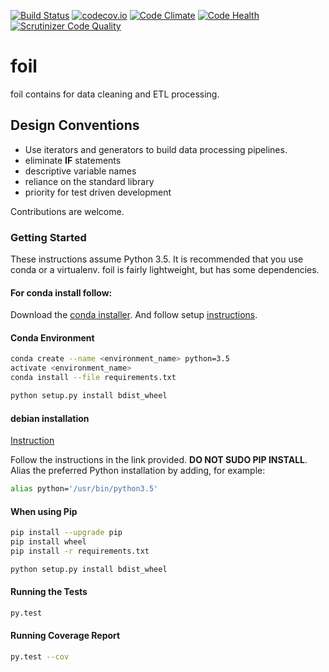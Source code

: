 [![Build Status](https://travis-ci.org/portfoliome/foil.svg?branch=master)](https://travis-ci.com/portfoliome/foil)
[![codecov.io](http://codecov.io/github/portfoliome/foil/coverage.svg?branch=master)](http://codecov.io/github/portfoliome/foil?branch=master)
[![Code Climate](https://codeclimate.com/github/portfoliome/foil/badges/gpa.svg)](https://codeclimate.com/github/portfoliome/foil)
[![Code Health](https://landscape.io/github/portfoliome/foil/master/landscape.svg?style=flat)](https://landscape.io/github/portfoliome/foil/master)
[![Scrutinizer Code Quality](https://scrutinizer-ci.com/g/portfoliome/foil/badges/quality-score.png?b=master)](https://scrutinizer-ci.com/g/portfoliome/foil/?branch=master)

# foil

foil contains for data cleaning and ETL processing.

## Design Conventions

* Use iterators and generators to build data processing pipelines.
* eliminate **IF** statements
* descriptive variable names
* reliance on the standard library
* priority for test driven development

Contributions are welcome. 

### Getting Started

These instructions assume Python 3.5. It is recommended that you use conda or a virtualenv. foil is fairly lightweight, but has some dependencies.

#### For conda install follow:
Download the [conda installer](http://conda.pydata.org/miniconda.html).
And follow setup [instructions](http://conda.pydata.org/docs/install/quick.html#id1).

#### Conda Environment

```sh
conda create --name <environment_name> python=3.5
activate <environment_name>
conda install --file requirements.txt

python setup.py install bdist_wheel
```

#### debian installation
[Instruction](https://linuxconfig.org/how-to-change-from-default-to-alternative-python-version-on-debian-linux)

Follow the instructions in the link provided. **DO NOT SUDO PIP INSTALL**. Alias the preferred Python installation by adding, for example:

```sh
alias python='/usr/bin/python3.5'
```

#### When using Pip
```sh
pip install --upgrade pip
pip install wheel
pip install -r requirements.txt

python setup.py install bdist_wheel
```

#### Running the Tests
```sh
py.test
```
#### Running Coverage Report
```sh
py.test --cov
```


